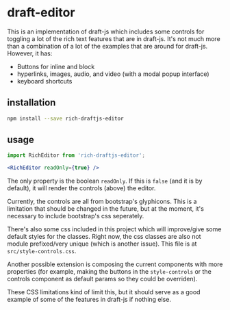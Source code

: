 # draft-editor

This is an implementation of draft-js which includes some controls for toggling a lot of the rich text features that are in draft-js. It's not much more than a combination of a lot of the examples that are around for draft-js. However, it has:

- Buttons for inline and block
- hyperlinks, images, audio, and video (with a modal popup interface)
- keyboard shortcuts

## installation
```sh
npm install --save rich-draftjs-editor
```

## usage
```jsx
import RichEditor from 'rich-draftjs-editor';

<RichEditor readOnly={true} />
```

The only property is the boolean `readOnly`. If this is `false` (and it is by default), it will render the controls (above) the editor.

Currently, the controls are all from bootstrap's glyphicons. This is a limitation that should be changed in the future, but at the moment, it's necessary to include bootstrap's css seperately.

There's also some css included in this project which will improve/give some default styles for the classes. Right now, the css classes are also not module prefixed/very unique (which is another issue). This file is at `src/style-controls.css`.

Another possible extension is composing the current components with more properties (for example, making the buttons in the `style-controls` or the controls component as default params so they could be overriden).

These CSS limitations kind of limit this, but it should serve as a good example of some of the features in draft-js if nothing else.
